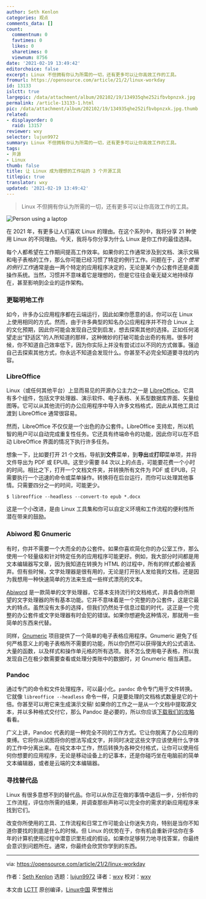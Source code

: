 ```yaml
---
author: Seth Kenlon
categories: 观点
comments_data: []
count:
  commentnum: 0
  favtimes: 0
  likes: 0
  sharetimes: 0
  viewnum: 8756
date: '2021-02-19 13:49:42'
editorchoice: false
excerpt: Linux 不但拥有你认为所需的一切，还有更多可以让你高效工作的工具。
fromurl: https://opensource.com/article/21/2/linux-workday
id: 13133
islctt: true
largepic: /data/attachment/album/202102/19/134935qhe252ifbvbpnzxk.jpg
permalink: /article-13133-1.html
pic: /data/attachment/album/202102/19/134935qhe252ifbvbpnzxk.jpg.thumb.jpg
related:
- displayorder: 0
  raid: 13157
reviewer: wxy
selector: lujun9972
summary: Linux 不但拥有你认为所需的一切，还有更多可以让你高效工作的工具。
tags:
- 开源
- Linux
thumb: false
title: 让 Linux 成为理想的工作站的 3 个开源工具
titlepic: true
translator: wxy
updated: '2021-02-19 13:49:42'
---
```



> 
> Linux 不但拥有你认为所需的一切，还有更多可以让你高效工作的工具。
> 
> 
> 


![](/data/attachment/album/202102/19/134935qhe252ifbvbpnzxk.jpg "Person using a laptop")


在 2021 年，有更多让人们喜欢 Linux 的理由。在这个系列中，我将分享 21 种使用 Linux 的不同理由。今天，我将与你分享为什么 Linux 是你工作的最佳选择。


每个人都希望在工作期间提高工作效率。如果你的工作通常涉及到文档、演示文稿和电子表格的工作，那么你可能已经习惯了特定的例行工作。问题在于，这个*惯常的例行工作*通常是由一两个特定的应用程序决定的，无论是某个办公套件还是桌面操作系统。当然，习惯并不意味着它是理想的，但是它往往会毫无疑义地持续存在，甚至影响到企业的运作架构。


### 更聪明地工作


如今，许多办公应用程序都在云端运行，因此如果你愿意的话，你可以在 Linux 上使用相同的方式。然而，由于许多典型的知名办公应用程序并不符合 Linux 上的文化预期，因此你可能会发现自己受到启发，想去探索其他的选择。正如任何渴望走出“舒适区”的人所知道的那样，这种微妙的打破可能会出奇的有用。很多时候，你不知道自己效率低下，因为你实际上并没有尝试过以不同的方式做事。强迫自己去探索其他方式，你永远不知道会发现什么。你甚至不必完全知道要寻找的内容。


### LibreOffice


Linux（或任何其他平台）上显而易见的开源办公主力之一是 [LibreOffice](http://libreoffice.org)。它具有多个组件，包括文字处理器、演示软件、电子表格、关系型数据库界面、矢量绘图等。它可以从其他流行的办公应用程序中导入许多文档格式，因此从其他工具过渡到 LibreOffice 通常很容易。


然而，LibreOffice 不仅仅是一个出色的办公套件。LibreOffice 支持宏，所以机智的用户可以自动完成重复性任务。它还具有终端命令的功能，因此你可以在不启动 LibreOffice 界面的情况下执行许多任务。


想象一下，比如要打开 21 个文档，导航到**文件**菜单，到**导出**或**打印**菜单项，并将文件导出为 PDF 或 EPUB。这至少需要 84 次以上的点击，可能要花费一个小时的时间。相比之下，打开一个文档文件夹，并转换所有文件为 PDF 或 EPUB，只需要执行一个迅速的命令或菜单操作。转换将在后台运行，而你可以处理其他事情。只需要四分之一的时间，可能更少。



```
$ libreoffice --headless --convert-to epub *.docx

```

这是一个小改进，是由 Linux 工具集和你可以自定义环境和工作流程的便利性所潜在带来的鼓励。


### Abiword 和 Gnumeric


有时，你并不需要一个大而全的办公套件。如果你喜欢简化你的办公室工作，那么使用一个轻量级和针对特定任务的应用程序可能更好。例如，我大部分时间都是用文本编辑器写文章，因为我知道在转换为 HTML 的过程中，所有的样式都会被丢弃。但有些时候，文字处理器是很有用的，无论是打开别人发给我的文档，还是因为我想用一种快速简单的方法来生成一些样式漂亮的文本。


[Abiword](https://www.abisource.com) 是一款简单的文字处理器，它基本支持流行的文档格式，并具备你所期望的文字处理器的所有基本功能。它并不意味着是一个完整的办公套件，这是它最大的特点。虽然没有太多的选择，但我们仍然处于信息过载的时代，这正是一个完整的办公套件或文字处理器有时会犯的错误。如果你想避免这种情况，那就用一些简单的东西来代替。


同样，[Gnumeric](http://www.gnumeric.org) 项目提供了一个简单的电子表格应用程序。Gnumeric 避免了任何严格意义上的电子表格所不需要的功能，所以你仍然可以获得强大的公式语法、大量的函数，以及样式和操作单元格的所有选项。我不怎么使用电子表格，所以我发现自己在极少数需要查看或处理分类账中的数据时，对 Gnumeric 相当满意。


### Pandoc


通过专门的命令和文件处理程序，可以最小化。`pandoc` 命令专门用于文件转换。它就像 `libreoffice --headless` 命令一样，只是要处理的文档格式数量是它的十倍。你甚至可以用它来生成演示文稿! 如果你的工作之一是从一个文档中提取源文本，并以多种格式交付它，那么 Pandoc 是必要的，所以你应该[下载我们的攻略](https://opensource.com/article/20/5/pandoc-cheat-sheet)看看。


广义上讲，Pandoc 代表的是一种完全不同的工作方式。它让你脱离了办公应用的束缚。它将你从试图将你的想法写成文字，并同时决定这些文字应该使用什么字体的工作中分离出来。在纯文本中工作，然后转换为各种交付格式，让你可以使用任何你想要的应用程序，无论是移动设备上的记事本，还是你碰巧坐在电脑前的简单文本编辑器，或者是云端的文本编辑器。


### 寻找替代品


Linux 有很多意想不到的替代品。你可以从你正在做的事情中退后一步，分析你的工作流程，评估你所需的结果，并调查那些声称可以完全你的需求的新应用程序来找到它们。


改变你所使用的工具、工作流程和日常工作可能会让你迷失方向，特别是当你不知道你要找的到底是什么的时候。但 Linux 的优势在于，你有机会重新评估你在多年的计算机使用过程中潜意识里形成的假设。如果你足够努力地寻找答案，你最终会意识到问题所在。通常，你最终会欣赏你学到的东西。




---


via: <https://opensource.com/article/21/2/linux-workday>


作者：[Seth Kenlon](https://opensource.com/users/seth) 选题：[lujun9972](https://github.com/lujun9972) 译者：[wxy](https://github.com/wxy) 校对：[wxy](https://github.com/wxy)


本文由 [LCTT](https://github.com/LCTT/TranslateProject) 原创编译，[Linux中国](https://linux.cn/) 荣誉推出